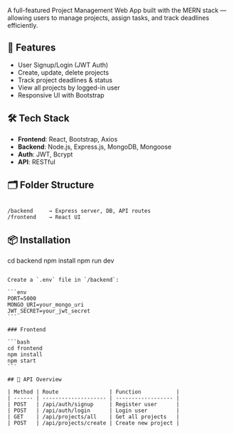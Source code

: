 

A full-featured Project Management Web App built with the MERN stack — allowing users to manage projects, assign tasks, and track deadlines efficiently.

## 🚀 Features

- User Signup/Login (JWT Auth)
- Create, update, delete projects
- Track project deadlines & status
- View all projects by logged-in user
- Responsive UI with Bootstrap

## 🛠️ Tech Stack

- **Frontend**: React, Bootstrap, Axios  
- **Backend**: Node.js, Express.js, MongoDB, Mongoose  
- **Auth**: JWT, Bcrypt  
- **API**: RESTful

## 🗂️ Folder Structure

```

/backend     → Express server, DB, API routes
/frontend    → React UI

````

## 📦 Installation


cd backend
npm install
npm run dev
````

Create a `.env` file in `/backend`:

```env
PORT=5000
MONGO_URI=your_mongo_uri
JWT_SECRET=your_jwt_secret
```

### Frontend

```bash
cd frontend
npm install
npm start
```

## 📡 API Overview

| Method | Route                | Function           |
| ------ | -------------------- | ------------------ |
| POST   | /api/auth/signup     | Register user      |
| POST   | /api/auth/login      | Login user         |
| GET    | /api/projects/all    | Get all projects   |
| POST   | /api/projects/create | Create new project |



